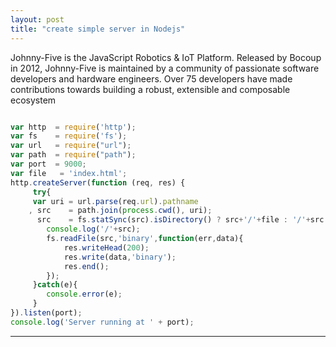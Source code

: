 ```yaml
---
layout: post
title: "create simple server in Nodejs"
---
```


Johnny-Five is the JavaScript Robotics & IoT Platform. Released by Bocoup in 2012, Johnny-Five is maintained by a community of passionate software developers and hardware engineers. Over 75 developers have made contributions towards building a robust, extensible and composable ecosystem

```js

var http  = require('http');
var fs    = require('fs');
var url   = require("url");
var path  = require("path");
var port  = 9000;
var file   = 'index.html';
http.createServer(function (req, res) {
	 try{
	 var uri = url.parse(req.url).pathname
	, src    = path.join(process.cwd(), uri);	 
	  src    = fs.statSync(src).isDirectory() ? src+'/'+file : '/'+src ;	
	    console.log('/'+src);
	 	fs.readFile(src,'binary',function(err,data){
			res.writeHead(200);
		    res.write(data,'binary'); 
		    res.end();
		});
	 }catch(e){
	 	console.error(e);
	 }	
}).listen(port);
console.log('Server running at ' + port);

```
----- 

